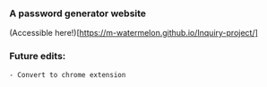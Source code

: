 ### A password generator website
(Accessible here!)[https://m-watermelon.github.io/Inquiry-project/]
### Future edits:
    - Convert to chrome extension